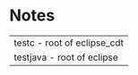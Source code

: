 Notes
=====

<table>
    <tr><td>testc - root of eclipse_cdt</td></tr>
    <tr><td>testjava - root of eclipse</td></tr>
</table>
